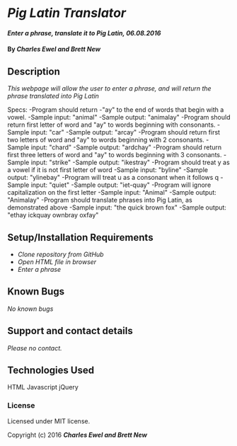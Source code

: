 # _Pig Latin Translator_

#### _Enter a phrase, translate it to Pig Latin, 06.08.2016_

#### By _**Charles Ewel and Brett New**_

## Description

_This webpage will allow the user to enter a phrase, and will return the phrase translated into Pig Latin_

Specs:
-Program should return -"ay" to the end of words that begin with a vowel.
  -Sample input: "animal"
  -Sample output: "animalay"
-Program should return first letter of word and "ay" to words beginning with consonants.
  -Sample input: "car"
  -Sample output: "arcay"
-Program should return first two letters of word and "ay" to words beginning with 2 consonants.
  -Sample input: "chard"
  -Sample output: "ardchay"
-Program should return first three letters of word and "ay" to words beginning with 3 consonants.
  -Sample input: "strike"
  -Sample output: "ikestray"
-Program should treat y as a vowel if it is not first letter of word
  -Sample input: "byline"
  -Sample output: "ylinebay"
-Program will treat u as a consonant when it follows q
  -Sample input: "quiet"
  -Sample output: "iet-quay"
-Program will ignore capitalization on the first letter
  -Sample input: "Animal"
  -Sample output: "Animalay"
-Program should translate phrases into Pig Latin, as demonstrated above
  -Sample input: "the quick brown fox"
  -Sample output: "ethay ickquay ownbray oxfay"
## Setup/Installation Requirements

* _Clone repository from GitHub_
* _Open HTML file in browser_
* _Enter a phrase_

## Known Bugs

_No known bugs_

## Support and contact details

_Please no contact._

## Technologies Used

HTML
Javascript
jQuery


### License
Licensed under MIT license.

Copyright (c) 2016 **_Charles Ewel and Brett New_**

